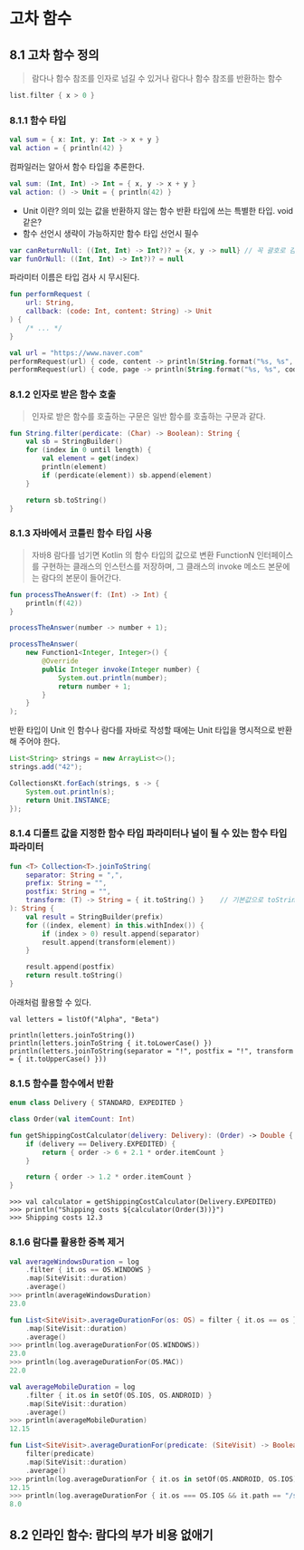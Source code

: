 # 고차 함수

## 8.1 고차 함수 정의

> 람다나 함수 참조를 인자로 넘길 수 있거나 람다나 함수 참조를 반환하는 함수

```kotlin
list.filter { x > 0 }
```

### 8.1.1 함수 타입

```kotlin
val sum = { x: Int, y: Int -> x + y }
val action = { println(42) }
```

컴파일러는 알아서 함수 타입을 추론한다.

```Kotlin
val sum: (Int, Int) -> Int = { x, y -> x + y }
val action: () -> Unit = { println(42) }
```

- Unit 이란? 의미 있는 값을 반환하지 않는 함수 반환 타입에 쓰는 특별한 타입. void 같은?
- 함수 선언시 생략이 가능하지만 함수 타입 선언시 필수

```kotlin
var canReturnNull: ((Int, Int) -> Int?)? = {x, y -> null} // 꼭 괄호로 감싸줘야?
var funOrNull: ((Int, Int) -> Int?)? = null
```

파라미터 이름은 타입 검사 시 무시된다.
```kotlin
fun performRequest (
    url: String,
    callback: (code: Int, content: String) -> Unit
) {
    /* ... */
}

val url = "https://www.naver.com"
performRequest(url) { code, content -> println(String.format("%s, %s", code, content)) }
performRequest(url) { code, page -> println(String.format("%s, %s", code, page)) }
```

### 8.1.2 인자로 받은 함수 호출

> 인자로 받은 함수를 호출하는 구문은 일반 함수를 호출하는 구문과 같다.

```kotlin
fun String.filter(perdicate: (Char) -> Boolean): String {
    val sb = StringBuilder()
    for (index in 0 until length) {
        val element = get(index)
        println(element)
        if (perdicate(element)) sb.append(element)
    }

    return sb.toString()
}
```

### 8.1.3 자바에서 코틀린 함수 타입 사용

> 자바8 람다를 넘기면 Kotlin 의 함수 타입의 값으로 변환
> FunctionN 인터페이스를 구현하는 클래스의 인스턴스를 저장하며, 그 클래스의 invoke 메소드 본문에는 람다의 본문이 들어간다.

```kotlin
fun processTheAnswer(f: (Int) -> Int) {
    println(f(42))
}
```

```java
processTheAnswer(number -> number + 1);

processTheAnswer(
    new Function1<Integer, Integer>() {
        @Override
        public Integer invoke(Integer number) {
            System.out.println(number);
            return number + 1;
        }
    }
);
```

반환 타입이 Unit 인 함수나 람다를 자바로 작성할 때에는 Unit 타입을 명시적으로 반환해 주어야 한다.

```java
List<String> strings = new ArrayList<>();
strings.add("42");

CollectionsKt.forEach(strings, s -> {
    System.out.println(s);
    return Unit.INSTANCE;
});
```

### 8.1.4 디폴트 값을 지정한 함수 타입 파라미터나 널이 될 수 있는 함수 타입 파라미터

```kotlin
fun <T> Collection<T>.joinToString(
    separator: String = ",",
    prefix: String = "",
    postfix: String = "",
    transform: (T) -> String = { it.toString() }    // 기본값으로 toString() 사용
): String {
    val result = StringBuilder(prefix)
    for ((index, element) in this.withIndex()) {
        if (index > 0) result.append(separator)
        result.append(transform(element))
    }

    result.append(postfix)
    return result.toString()
}
```

아래처럼 활용할 수 있다.

```
val letters = listOf("Alpha", "Beta")

println(letters.joinToString())
println(letters.joinToString { it.toLowerCase() })
println(letters.joinToString(separator = "!", postfix = "!", transform = { it.toUpperCase() }))
```

### 8.1.5 함수를 함수에서 반환

```kotlin
enum class Delivery { STANDARD, EXPEDITED }

class Order(val itemCount: Int)

fun getShippingCostCalculator(delivery: Delivery): (Order) -> Double {
    if (delivery == Delivery.EXPEDITED) {
        return { order -> 6 + 2.1 * order.itemCount }
    }

    return { order -> 1.2 * order.itemCount }
}
```

```
>>> val calculator = getShippingCostCalculator(Delivery.EXPEDITED)
>>> println("Shipping costs ${calculator(Order(3))}")
>>> Shipping costs 12.3
```

### 8.1.6 람다를 활용한 중복 제거

```kotlin
val averageWindowsDuration = log
    .filter { it.os == OS.WINDOWS }
    .map(SiteVisit::duration)
    .average()
>>> println(averageWindowsDuration)
23.0

fun List<SiteVisit>.averageDurationFor(os: OS) = filter { it.os == os }
    .map(SiteVisit::duration)
    .average()
>>> println(log.averageDurationFor(OS.WINDOWS))
23.0
>>> println(log.averageDurationFor(OS.MAC))
22.0

val averageMobileDuration = log
    .filter { it.os in setOf(OS.IOS, OS.ANDROID) }
    .map(SiteVisit::duration)
    .average()
>>> println(averageMobileDuration)
12.15

fun List<SiteVisit>.averageDurationFor(predicate: (SiteVisit) -> Boolean) =
    filter(predicate)
    .map(SiteVisit::duration)
    .average()
>>> println(log.averageDurationFor { it.os in setOf(OS.ANDROID, OS.IOS) })
12.15
>>> println(log.averageDurationFor { it.os === OS.IOS && it.path == "/signup" })
8.0
```

## 8.2 인라인 함수: 람다의 부가 비용 없애기

